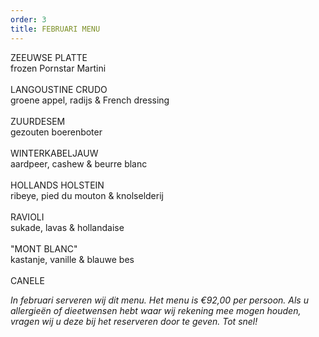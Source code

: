 ```yaml
---
order: 3
title: FEBRUARI MENU
---
```

ZEEUWSE PLATTE \
frozen Pornstar Martini\
\
LANGOUSTINE CRUDO\
groene appel, radijs & French dressing\
\
ZUURDESEM\
gezouten boerenboter  \
\
WINTERKABELJAUW\
aardpeer, cashew & beurre blanc\
\
HOLLANDS HOLSTEIN \
ribeye, pied du mouton & knolselderij\
\
RAVIOLI\
sukade, lavas & hollandaise \
\
"MONT BLANC"\
kastanje, vanille & blauwe bes\
\
CANELE

*In februari serveren wij dit menu. Het menu is €92,00 per persoon. Als u allergieën of dieetwensen hebt waar wij rekening mee mogen houden, vragen wij u deze bij het reserveren door te geven. Tot snel!*